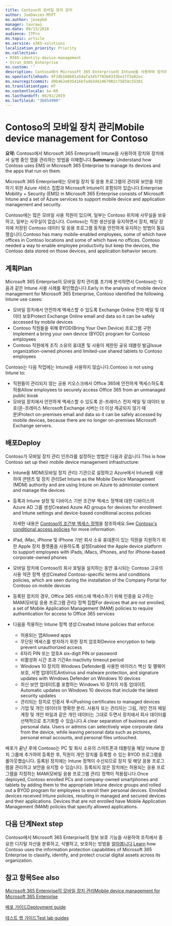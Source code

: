 ```yaml
---
title: Contoso의 모바일 장치 관리
author: JoeDavies-MSFT
ms.author: josephd
manager: laurawi
ms.date: 09/13/2018
audience: ITPro
ms.topic: article
ms.service: o365-solutions
localization_priority: Priority
ms.collection:
- M365-identity-device-management
- Strat_O365_Enterprise
ms.custom: ''
description: Contoso에서 Microsoft 365 Enterprise의 Intune을 사용하여 장치와 장치에서 실행 중인 앱을 관리하는 방법을 이해합니다.
ms.openlocfilehash: 9f3db160b01a54afa3457703b0333be1ff3a02ec
ms.sourcegitcommit: d9b462e035416bfa4b3d42467902c75859c55381
ms.translationtype: HT
ms.contentlocale: ko-KR
ms.lasthandoff: 08/01/2019
ms.locfileid: "36054990"
---
```

# <a name="mobile-device-management-for-contoso"></a><span data-ttu-id="43600-103">Contoso의 모바일 장치 관리</span><span class="sxs-lookup"><span data-stu-id="43600-103">Mobile device management for Contoso</span></span>

<span data-ttu-id="43600-104">**요약:** Contoso에서 Microsoft 365 Enterprise의 Intune을 사용하여 장치와 장치에서 실행 중인 앱을 관리하는 방법을 이해합니다.</span><span class="sxs-lookup"><span data-stu-id="43600-104">**Summary:** Understand how Contoso uses EMS in Microsoft 365 Enterprise to manage its devices and the apps that run on them.</span></span>

<span data-ttu-id="43600-105">Microsoft 365 Enterprise에는 모바일 장치 및 응용 프로그램의 관리와 보안을 지원하기 위한 Azure 서비스 집합과 Microsoft Intune이 포함되어 있습니다.</span><span class="sxs-lookup"><span data-stu-id="43600-105">Enterprise Mobility + Security (EMS) in Microsoft 365 Enterprise consists of Microsoft Intune and a set of Azure services to support mobile device and application management and security.</span></span>

<span data-ttu-id="43600-p101">Contoso에는 많은 모바일 사용 직원이 있으며, 일부는 Contoso 위치에 사무실을 보유하고, 일부는 사무실이 없습니다. Contoso는 직원 생산성을 유지하면서 장치, 해당 장치에 저장된 Contoso 데이터 및 응용 프로그램 동작을 안전하게 유지하는 방법이 필요했습니다.</span><span class="sxs-lookup"><span data-stu-id="43600-p101">Contoso has many mobile-enabled employees, some of which have offices in Contoso locations and some of which have no offices. Contoso needed a way to enable employee productivity but keep the devices, the Contoso data stored on those devices, and application behavior secure.</span></span>

## <a name="plan"></a><span data-ttu-id="43600-108">계획</span><span class="sxs-lookup"><span data-stu-id="43600-108">Plan</span></span>

<span data-ttu-id="43600-109">Microsoft 365 Enterprise의 모바일 장치 관리를 초기에 분석하면서 Contoso는 다음과 같은 Intune 사용 사례를 확인했습니다.</span><span class="sxs-lookup"><span data-stu-id="43600-109">Early in the analysis of mobile device management for Microsoft 365 Enterprise, Contoso identified the following Intune use cases:</span></span>

- <span data-ttu-id="43600-110">모바일 장치에서 안전하게 액세스할 수 있도록 Exchange Online 전자 메일 및 데이터 보호</span><span class="sxs-lookup"><span data-stu-id="43600-110">Protect Exchange Online email and data so it can be safely accessed by mobile devices</span></span>
- <span data-ttu-id="43600-111">Contoso 직원들을 위해 BYOD(Bring Your Own Device) 프로그램 구현</span><span class="sxs-lookup"><span data-stu-id="43600-111">Implement a bring your own device (BYOD) program for Contoso employees</span></span>
- <span data-ttu-id="43600-112">Contoso 직원에게 조직 소유의 휴대폰 및 사용이 제한된 공유 태블릿 발급</span><span class="sxs-lookup"><span data-stu-id="43600-112">Issue organization-owned phones and limited-use shared tablets to Contoso employees</span></span>

<span data-ttu-id="43600-113">Contoso는 다음 작업에는 Intune을 사용하지 않습니다.</span><span class="sxs-lookup"><span data-stu-id="43600-113">Contoso is not using Intune to:</span></span>

- <span data-ttu-id="43600-114">직원들이 관리되지 않는 공용 키오스크에서 Office 365에 안전하게 액세스하도록 허용</span><span class="sxs-lookup"><span data-stu-id="43600-114">Allow employees to securely access Office 365 from an unmanaged public kiosk</span></span>
- <span data-ttu-id="43600-115">모바일 장치에서 안전하게 액세스할 수 있도록 온-프레미스 전자 메일 및 데이터 보호(온-프레미스 Microsoft Exchange 서버는 더 이상 제공되지 않기 때문)</span><span class="sxs-lookup"><span data-stu-id="43600-115">Protect on-premises email and data so it can be safely accessed by mobile devices, because there are no longer on-premises Microsoft Exchange servers.</span></span>

## <a name="deploy"></a><span data-ttu-id="43600-116">배포</span><span class="sxs-lookup"><span data-stu-id="43600-116">Deploy</span></span>

<span data-ttu-id="43600-117">Contoso가 모바일 장치 관리 인프라를 설정하는 방법은 다음과 같습니다.</span><span class="sxs-lookup"><span data-stu-id="43600-117">This is how Contoso set up their mobile device management infrastructure:</span></span>

- <span data-ttu-id="43600-118">Intune을 MDM(모바일 장치 관리) 기관으로 설정하고 Azure에서 Intune을 사용하여 콘텐츠 및 장치 관리</span><span class="sxs-lookup"><span data-stu-id="43600-118">Set Intune as the Mobile Device Management (MDM) authority and are using Intune on Azure to administer content and manage the devices</span></span>
- <span data-ttu-id="43600-119">등록과 Intune 설정 및 디바이스 기반 조건부 액세스 정책에 대한 디바이스의 Azure AD 그룹 생성</span><span class="sxs-lookup"><span data-stu-id="43600-119">Created Azure AD groups for devices for enrollment and Intune settings and device-based conditional access policies</span></span>

  <span data-ttu-id="43600-120">자세한 내용은 [Contoso의 조건부 액세스 정책](contoso-identity.md#conditional-access-policies-for-identity-and-device-access)을 참조하세요.</span><span class="sxs-lookup"><span data-stu-id="43600-120">See [Contoso's conditional access policies](contoso-identity.md#conditional-access-policies-for-identity-and-device-access) for more information.</span></span>

- <span data-ttu-id="43600-121">iPad, iMac, iPhone 및 iPhone 기반 회사 소유 휴대폰이 있는 직원을 지원하기 위한 Apple 장치 플랫폼을 사용하도록 설정</span><span class="sxs-lookup"><span data-stu-id="43600-121">Enabled the Apple device platform to support employees with iPads, iMacs, iPhones, and for iPhone-based corporate-owned phones</span></span>
- <span data-ttu-id="43600-122">모바일 장치에 Contoso의 회사 포털을 설치하는 동안 표시되는 Contoso 고유의 사용 약관 정책 생성</span><span class="sxs-lookup"><span data-stu-id="43600-122">Created Contoso-specific terms and conditions policies, which are seen during the installation of the Company Portal for Contoso on mobile devices</span></span>
- <span data-ttu-id="43600-123">등록된 장치의 경우, Office 365 서비스에 액세스하기 위해 인증을 요구하는 MAM(모바일 응용 프로그램 관리) 정책 집합</span><span class="sxs-lookup"><span data-stu-id="43600-123">For devices that are not enrolled, a set of Mobile Application Management (MAM) policies to require authentication for access to Office 365 services</span></span>
- <span data-ttu-id="43600-124">다음을 적용하는 Intune 정책 생성:</span><span class="sxs-lookup"><span data-stu-id="43600-124">Created Intune policies that enforce:</span></span>
  - <span data-ttu-id="43600-125">허용되는 앱</span><span class="sxs-lookup"><span data-stu-id="43600-125">Allowed apps</span></span>
  - <span data-ttu-id="43600-126">무단된 액세스를 방지하기 위한 장치 암호화</span><span class="sxs-lookup"><span data-stu-id="43600-126">Device encryption to help prevent unauthorized access</span></span>
  - <span data-ttu-id="43600-127">6자리 PIN 또는 암호</span><span class="sxs-lookup"><span data-stu-id="43600-127">A six-digit PIN or password</span></span>
  - <span data-ttu-id="43600-128">비활성화 시간 초과 기간</span><span class="sxs-lookup"><span data-stu-id="43600-128">An inactivity timeout period</span></span>
  - <span data-ttu-id="43600-129">Windows 10 장치의 Windows Defender를 사용한 바이러스 백신 및 맬웨어 보호, 서명 업데이트</span><span class="sxs-lookup"><span data-stu-id="43600-129">Antivirus and malware protection, and signature updates with Windows Defender on Windows 10 devices</span></span>
  - <span data-ttu-id="43600-130">최신 보안 업데이트를 포함하는 Windows 10 장치의 자동 업데이트</span><span class="sxs-lookup"><span data-stu-id="43600-130">Automatic updates on Windows 10 devices that include the latest security updates</span></span>
  - <span data-ttu-id="43600-131">관리되는 장치로 인증서 푸시</span><span class="sxs-lookup"><span data-stu-id="43600-131">Pushing certificates to managed devices</span></span>
  - <span data-ttu-id="43600-p102">기업 및 개인 데이터의 명확한 분리. 사용자 또는 관리자는 그림, 개인 전자 메일 계정 및 개인 파일과 같은 개인 데이터는 그대로 두면서 장치에서 회사 데이터를 선택적으로 초기화할 수 있습니다.</span><span class="sxs-lookup"><span data-stu-id="43600-p102">A clear separation of business and personal data. Users or admins can selectively wipe corporate data from the device, while leaving personal data such as pictures, personal email accounts, and personal files untouched.</span></span>

<span data-ttu-id="43600-p103">배포가 끝난 후에 Contoso는 PC 및 회사 소유의 스마트폰과 태블릿을 해당 Intune 장치 그룹에 추가하여 등록한 후, 직원이 개인 장치를 등록할 수 있는 BYOD 프로그램을 롤아웃했습니다. 등록된 장치에는 Intune 정책이 수신되므로 장치 및 해당 응용 프로그램을 관리하고 보안을 유지할 수 있습니다. 등록되지 않은 장치에는 허용되는 응용 프로그램을 지정하는 MAM(모바일 응용 프로그램 관리) 정책이 적용됩니다.</span><span class="sxs-lookup"><span data-stu-id="43600-p103">Once deployed, Contoso enrolled PCs and company-owned smartphones and tablets by adding them to the appropriate Intune device groups and rolled out a BYOD program for employees to enroll their personal devices. Enrolled devices received Intune policies, resulting in managed and secured devices and their applications. Devices that are not enrolled have Mobile Application Management (MAM) policies that specify allowed applications.</span></span>

## <a name="next-step"></a><span data-ttu-id="43600-137">다음 단계</span><span class="sxs-lookup"><span data-stu-id="43600-137">Next step</span></span>

<span data-ttu-id="43600-138">Contoso에서 Microsoft 365 Enterprise의 정보 보호 기능을 사용하여 조직에서 중요한 디지털 자산을 분류하고, 식별하고, 보호하는 방법을 [알아봅니다](contoso-info-protect.md).</span><span class="sxs-lookup"><span data-stu-id="43600-138">[Learn](contoso-info-protect.md) how Contoso uses the information protection capabilities of Microsoft 365 Enterprise to classify, identify, and protect crucial digital assets across its organization.</span></span>

## <a name="see-also"></a><span data-ttu-id="43600-139">참고 항목</span><span class="sxs-lookup"><span data-stu-id="43600-139">See also</span></span>

[<span data-ttu-id="43600-140">Microsoft 365 Enterprise의 모바일 장치 관리</span><span class="sxs-lookup"><span data-stu-id="43600-140">Mobile device management for Microsoft 365 Enterprise</span></span>](mobility-infrastructure.md)

[<span data-ttu-id="43600-141">배포 가이드</span><span class="sxs-lookup"><span data-stu-id="43600-141">Deployment guide</span></span>](deploy-microsoft-365-enterprise.md)

[<span data-ttu-id="43600-142">테스트 랩 가이드</span><span class="sxs-lookup"><span data-stu-id="43600-142">Test lab guides</span></span>](m365-enterprise-test-lab-guides.md)

